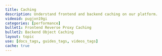 ```yaml
---
title: Caching
description: Understand frontend and backend caching on our platform.
videoid: pugjxn19gi
categories: [performance]
bullet1: Frontend Reverse Proxy Caching
bullet2: Backend Object Caching
layout: topic
use: [docs_tags, guides_tags, videos_tags]
cache: true
---
```

